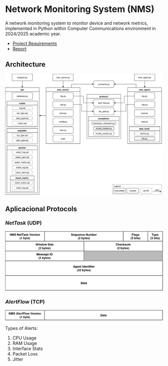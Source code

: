 # Network Monitoring System (NMS)

A network monitoring system to monitor device and network metrics,
implemented in Python within Computer Communications environment in 2024/2025 academic year.

- [Project Requirements](project.pdf)
- [Report](report/output/main.pdf)

## Architecture

![Architecture](report/img/architecture.png)

## Aplicacional Protocols

### *NetTask* (UDP)

![NetTask Header](report/img/nettask_header.png)

### *AlertFlow* (TCP)

![AlertFlow Header](report/img/alertflow_header.png)

Types of Alerts:
1. CPU Usage
2. RAM Usage
3. Interface Stats
4. Packet Loss
5. Jitter
